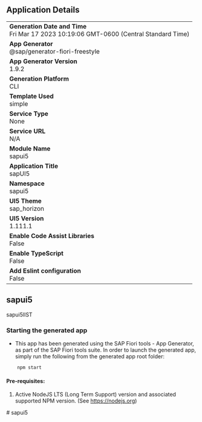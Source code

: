 ## Application Details
|               |
| ------------- |
|**Generation Date and Time**<br>Fri Mar 17 2023 10:19:06 GMT-0600 (Central Standard Time)|
|**App Generator**<br>@sap/generator-fiori-freestyle|
|**App Generator Version**<br>1.9.2|
|**Generation Platform**<br>CLI|
|**Template Used**<br>simple|
|**Service Type**<br>None|
|**Service URL**<br>N/A
|**Module Name**<br>sapui5|
|**Application Title**<br>sapUI5|
|**Namespace**<br>sapui5|
|**UI5 Theme**<br>sap_horizon|
|**UI5 Version**<br>1.111.1|
|**Enable Code Assist Libraries**<br>False|
|**Enable TypeScript**<br>False|
|**Add Eslint configuration**<br>False|

## sapui5

sapui5lIST

### Starting the generated app

-   This app has been generated using the SAP Fiori tools - App Generator, as part of the SAP Fiori tools suite.  In order to launch the generated app, simply run the following from the generated app root folder:

```
    npm start
```

#### Pre-requisites:

1. Active NodeJS LTS (Long Term Support) version and associated supported NPM version.  (See https://nodejs.org)


#   s a p u i 5  
 